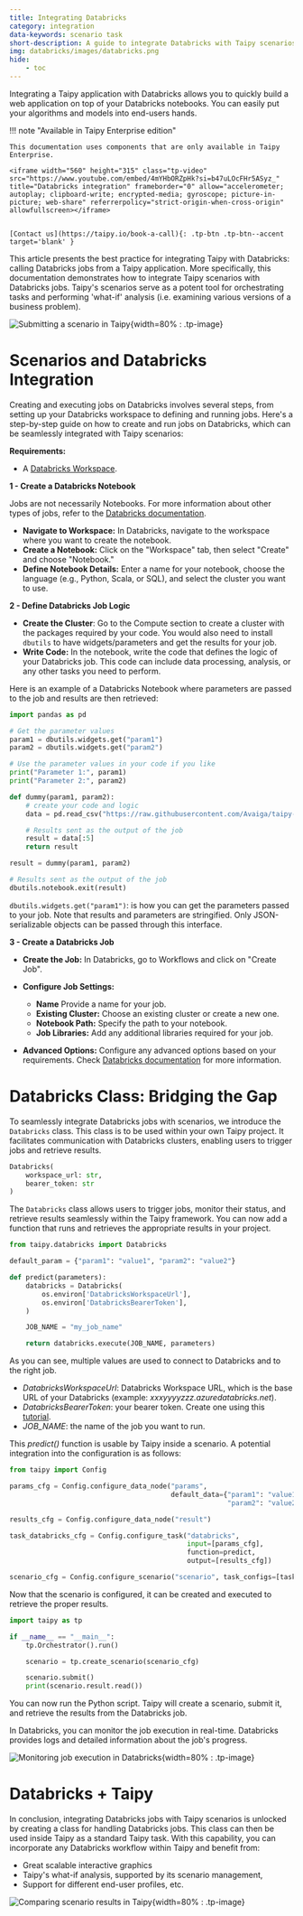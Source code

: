 ```yaml
---
title: Integrating Databricks
category: integration
data-keywords: scenario task
short-description: A guide to integrate Databricks with Taipy scenarios.
img: databricks/images/databricks.png
hide:
    - toc
---
```


Integrating a Taipy application with Databricks allows you to quickly build a
web application on top of your Databricks notebooks. You can easily put your
algorithms and models into end-users hands.

!!! note "Available in Taipy Enterprise edition"

    This documentation uses components that are only available in Taipy Enterprise.

    <iframe width="560" height="315" class="tp-video" src="https://www.youtube.com/embed/4mYHbORZpHk?si=b47uLOcFHr5ASyz_" title="Databricks integration" frameborder="0" allow="accelerometer; autoplay; clipboard-write; encrypted-media; gyroscope; picture-in-picture; web-share" referrerpolicy="strict-origin-when-cross-origin" allowfullscreen></iframe>


    [Contact us](https://taipy.io/book-a-call){: .tp-btn .tp-btn--accent target='blank' }

This article presents the best practice for integrating Taipy with Databricks:
calling Databricks jobs from a Taipy application. More specifically, this
documentation demonstrates how to integrate Taipy scenarios with Databricks
jobs. Taipy's scenarios serve as a potent tool for orchestrating tasks and
performing 'what-if' analysis (i.e. examining various versions of a business
problem).

![Submitting a scenario in Taipy](images/submit_scenario.png){width=80% : .tp-image}

# Scenarios and Databricks Integration

Creating and executing jobs on Databricks involves several steps, from setting up your
Databricks workspace to defining and running jobs. Here's a step-by-step guide on how
to create and run jobs on Databricks, which can be seamlessly integrated with Taipy
scenarios:

**Requirements:**

- A [Databricks Workspace](https://docs.databricks.com/en/admin/workspace/index.html).

**1 - Create a Databricks Notebook**

Jobs are not necessarily Notebooks. For more information about other types of
jobs, refer to the
[Databricks documentation](https://docs.databricks.com/en/workflows/jobs/create-run-jobs.html).

- **Navigate to Workspace:** In Databricks, navigate to the workspace where you want to
  create the notebook.
- **Create a Notebook:** Click on the "Workspace" tab, then select "Create" and choose
  "Notebook."
- **Define Notebook Details:** Enter a name for your notebook, choose the language
  (e.g., Python, Scala, or SQL), and select the cluster you want to use.

**2 - Define Databricks Job Logic**

- **Create the Cluster**: Go to the Compute section to create a cluster with the
  packages required by your code. You would also need to install `dbutils` to
  have widgets/parameters and get the results for your job.
- **Write Code:** In the notebook, write the code that defines the logic of your
  Databricks job. This code can include data processing, analysis, or any other tasks you
  need to perform.

Here is an example of a Databricks Notebook where parameters are passed to the job
and results are then retrieved:

```python
import pandas as pd

# Get the parameter values
param1 = dbutils.widgets.get("param1")
param2 = dbutils.widgets.get("param2")

# Use the parameter values in your code if you like
print("Parameter 1:", param1)
print("Parameter 2:", param2)

def dummy(param1, param2):
    # create your code and logic
    data = pd.read_csv("https://raw.githubusercontent.com/Avaiga/taipy-getting-started-core/develop/src/daily-min-temperatures.csv")

    # Results sent as the output of the job
    result = data[:5]
    return result

result = dummy(param1, param2)

# Results sent as the output of the job
dbutils.notebook.exit(result)
```

`dbutils.widgets.get("param1")`: is how you can get the parameters passed to your job.
Note that results and parameters are stringified. Only JSON-serializable objects can be
passed through this interface.

**3 - Create a Databricks Job**

- **Create the Job:** In Databricks, go to Workflows and click on "Create Job".
- **Configure Job Settings:**

  - **Name** Provide a name for your job.
  - **Existing Cluster:** Choose an existing cluster or create a new one.
  - **Notebook Path:** Specify the path to your notebook.
  - **Job Libraries:** Add any additional libraries required for your job.
- **Advanced Options:** Configure any advanced options based on your
  requirements. Check [Databricks documentation](https://docs.databricks.com/en/workflows/jobs/create-run-jobs.html)
  for more information.

# Databricks Class: Bridging the Gap

To seamlessly integrate Databricks jobs with scenarios, we introduce the `Databricks`
class. This class is to be used within your own Taipy project. It facilitates
communication with Databricks clusters, enabling users to
trigger jobs and retrieve results.

```python
Databricks(
    workspace_url: str,
    bearer_token: str
)
```

The `Databricks` class allows users to trigger jobs, monitor their status, and retrieve
results seamlessly within the Taipy framework. You can now add a
function that runs and retrieves the appropriate results in your project.

```python
from taipy.databricks import Databricks

default_param = {"param1": "value1", "param2": "value2"}

def predict(parameters):
    databricks = Databricks(
        os.environ['DatabricksWorkspaceUrl'],
        os.environ['DatabricksBearerToken'],
    )

    JOB_NAME = "my_job_name"

    return databricks.execute(JOB_NAME, parameters)
```

As you can see, multiple values are used to connect to Databricks and to the right job.

- *DatabricksWorkspaceUrl*: Databricks Workspace URL, which is the base URL of your Databricks
  (example: *xxxyyyyzzz.azuredatabricks.net*).
- *DatabricksBearerToken*: your bearer token. Create one using this
  [tutorial](https://docs.databricks.com/en/dev-tools/auth/pat.html).
- *JOB_NAME*: the name of the job you want to run.

This *predict()* function is usable by Taipy inside a scenario. A potential
integration into the configuration is as follows:

```python
from taipy import Config

params_cfg = Config.configure_data_node("params",
                                        default_data={"param1": "value1",
                                                      "param2": "value2"})

results_cfg = Config.configure_data_node("result")

task_databricks_cfg = Config.configure_task("databricks",
                                            input=[params_cfg],
                                            function=predict,
                                            output=[results_cfg])

scenario_cfg = Config.configure_scenario("scenario", task_configs=[task_databricks_cfg])
```

Now that the scenario is configured, it can be created and executed to retrieve the
proper results.

```python
import taipy as tp

if __name__ == "__main__":
    tp.Orchestrator().run()

    scenario = tp.create_scenario(scenario_cfg)

    scenario.submit()
    print(scenario.result.read())
```

You can now run the Python script. Taipy will create a scenario, submit it, and
retrieve the results from the Databricks job.

In Databricks, you can monitor the job execution in real-time. Databricks
provides logs and detailed information about the job's progress.

![Monitoring job execution in Databricks](images/databricks_job.png){width=80% : .tp-image}

# Databricks + Taipy

In conclusion, integrating Databricks jobs with Taipy scenarios is unlocked by creating a
class for handling Databricks jobs. This class can then be used inside Taipy as a
standard Taipy task. With this capability, you can incorporate any Databricks workflow
within Taipy and benefit from:

- Great scalable  interactive graphics
- Taipy's what-if analysis, supported by its scenario management,
- Support for different end-user profiles, etc.

![Comparing scenario results in Taipy](images/compare_scenarios.png){width=80% : .tp-image}
